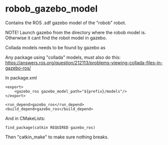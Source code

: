 # robob_gazebo_model

Contains the ROS .sdf gazebo model of the "robob" robot.

NOTE! Launch gazebo from the directory where the robob model is. Otherwise it cant find the robot model in gazebo.

Collada models needs to be found by gazebo as

Any package using "collada" models, must also do this: https://answers.ros.org/question/212113/problems-viewing-collada-files-in-gazebo-ros/

In package.xml

```
<export>
    <gazebo_ros gazebo_model_path="${prefix}/models"/> 
</export>
  
<run_depend>gazebo_ros</run_depend>
<build_depend>gazebo_ros</build_depend>
 ```

And in CMakeLists:
```
find_package(catkin REQUIRED gazebo_ros)
```

Then "catkin_make" to make sure nothing breaks.

